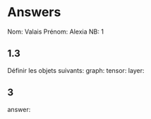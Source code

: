 # Answers

Nom: Valais
Prénom: Alexia
NB: 1

## 1.3 
Définir les objets suivants:
graph:
tensor:
layer:

## 3
answer:
